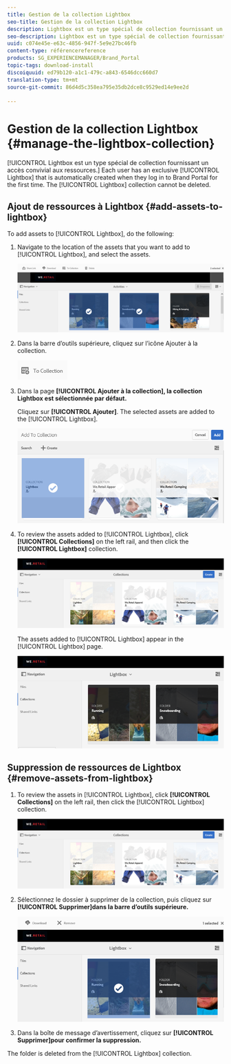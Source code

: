 ```yaml
---
title: Gestion de la collection Lightbox
seo-title: Gestion de la collection Lightbox
description: Lightbox est un type spécial de collection fournissant un accès convivial aux ressources. Chaque utilisateur dispose d’une Lightbox exclusive et automatiquement créée lorsqu’il se connecte pour la première fois à Brand Portal. La collection LightBox ne peut pas être supprimée.
seo-description: Lightbox est un type spécial de collection fournissant un accès convivial aux ressources. Chaque utilisateur dispose d’une Lightbox exclusive et automatiquement créée lorsqu’il se connecte pour la première fois à Brand Portal. La collection LightBox ne peut pas être supprimée.
uuid: c074e45e-e63c-4856-947f-5e9e27bc46fb
content-type: référencereference
products: SG_EXPERIENCEMANAGER/Brand_Portal
topic-tags: download-install
discoiquuid: ed79b120-a1c1-479c-a843-6546dcc660d7
translation-type: tm+mt
source-git-commit: 86d4d5c358ea795e35db2dce8c9529ed14e9ee2d

---
```



# Gestion de la collection Lightbox {#manage-the-lightbox-collection}

[!UICONTROL Lightbox est un type spécial de collection fournissant un accès convivial aux ressources.] Each user has an exclusive [!UICONTROL Lightbox] that is automatically created when they log in to Brand Portal for the first time. The [!UICONTROL Lightbox] collection cannot be deleted.

## Ajout de ressources à Lightbox {#add-assets-to-lightbox}

To add assets to [!UICONTROL Lightbox], do the following:

1. Navigate to the location of the assets that you want to add to [!UICONTROL Lightbox], and select the assets.

   ![](assets/link_sharing_assetselection.png)

1. Dans la barre d’outils supérieure, cliquez sur l’icône Ajouter à la collection.

   ![](assets/add_to_collection.png)

1. Dans la page **[!UICONTROL Ajouter à la collection], la collection Lightbox est sélectionnée par défaut.**

   Cliquez sur **[!UICONTROL Ajouter]**. The selected assets are added to the [!UICONTROL Lightbox].

   ![](assets/add_to_collectionlightbox.png)

1. To review the assets added to [!UICONTROL Lightbox], click **[!UICONTROL Collections]** on the left rail, and then click the **[!UICONTROL Lightbox]** collection.

   ![](assets/collections_lightbox.png)

   The assets added to [!UICONTROL Lightbox] appear in the [!UICONTROL Lightbox] page.

   ![](assets/added_to_collectionlightbox.png)

## Suppression de ressources de Lightbox {#remove-assets-from-lightbox}

1. To review the assets in [!UICONTROL Lightbox], click **[!UICONTROL Collections]** on the left rail, then click the [!UICONTROL Lightbox] collection.

   ![](assets/collections_lightbox-1.png)

1. Sélectionnez le dossier à supprimer de la collection, puis cliquez sur **[!UICONTROL Supprimer]dans la barre d’outils supérieure.**

   ![](assets/collections_lightboxdelete.png)

1. Dans la boîte de message d’avertissement, cliquez sur **[!UICONTROL Supprimer]pour confirmer la suppression.**

The folder is deleted from the [!UICONTROL Lightbox] collection.
